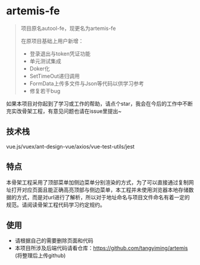 # artemis-fe

> 项目原名autool-fe，现更名为artemis-fe
> 
> 在原项目基础上用户新增：
> - 登录退出与token凭证功能
> - 单元测试集成
> - Doker化
> - SetTimeOut递归调用
> - FormData上传多文件与Json等代码以供学习参考
> - 修复若干bug

如果本项目对你起到了学习或工作的帮助，请点个star，我会在今后的工作中不断充实改骨架工程，有意见问题也请在issue里提出~

## 技术栈
vue.js/vuex/ant-design-vue/axios/vue-test-utils/jest

## 特点
本骨架工程采用了顶部菜单加侧边菜单分别渲染的方式，为了可以直接通过复制网址打开对应页面且能正确高亮顶部与侧边菜单，本工程并未使用浏览器本地存储数据的方式，而是对url进行了解析，所以对于地址命名与项目文件命名有着一定的规范。请阅读骨架工程代码学习约定规约。

## 使用
- 请根据自己的需要删除页面和代码
- 本项目所涉及后端代码请看仓库：https://github.com/tangyiming/artemis (将整理后上传github)